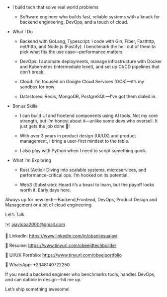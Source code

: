 - I build tech that solve real world problems 

     + Software engineer who builds fast, reliable systems with a knack for backend engineering, DevOps, and a touch of cloud.


 - What I Do

     + Backend with GoLang, Typescript: I code with Gin, Fiber, Fasthttp, net/http, and Node.js (Fastify). I benchmark the hell out of them to pick what fits the use case—performance matters.  

     + DevOps: I automate deployments, manage infrastructure with Docker and Kubernetes (intermediate level), and set up CI/CD pipelines that don’t break.  

     + Cloud: I’m focused on Google Cloud Services (GCS)—it’s my sandbox for now.
  
     + Datastores: Redis, MongoDB, PostgreSQL—I’ve got them dialed in.


- Bonus Skills

     + I can build UI and frontend components using AI tools. Not my core strength, but I’m honest about it—unlike some devs who oversell. It just gets the job done 💯! 

    + With over 3 years in product design (UI/UX) and product management, I bring a user-first mindset to the table.

    + I also play with Python when I need to script something quick. 



- What I’m Exploring

    + Rust (Actix): Diving into scalable systems, microservices, and performance-critical ops. I’m hooked on its potential.  

    + Web3 (Substrate): Heard it’s a beast to learn, but the payoff looks worth it. Early days here.  



Always up for new tech—Backend,Frontend, DevOps, Product Design and Management or a bit of cloud engineering.

Let’s Talk

✉️ ajayioba2000@gmail.com 

🔗 LinkedIn: https://www.linkedin.com/in/obanijesuajayi 

📄 Resume: https://www.tinyurl.com/obeejdtechbuilder   

🎨 UI/UX Portfolio: https://www.tinyurl.com/obeejportfolio 

💬 WhatsApp: +2348140722250  

If you need a backend engineer who benchmarks tools, handles DevOps, and can dabble in design—hit me up. 

Let’s ship something awesome!